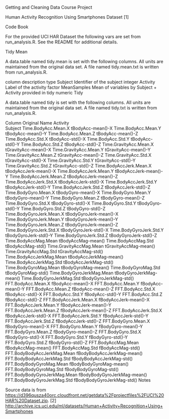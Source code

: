 Getting and Cleaning Data
Course Project

Human Activity Recognition Using Smartphones Dataset [1]

Code Book

For the provided UCI HAR Dataset the following vars are set from run_analysis.R. See the README for additional details.

Tidy Mean

A data.table named tidy.mean is set with the following columns. All units are maintained from the original data set. A file named tidy.mean.txt is written from run_analysis.R.

column	description	type
Subject	Identifier of the subject	integer
Activity	Label of the activity	factor
MeanSamples	Mean of variables by Subject + Activity provided in tidy	numeric
Tidy

A data.table named tidy is set with the following columns. All units are maintained from the original data set. A file named tidy.txt is written from run_analysis.R.

Column	Original Name
Activity	
Subject	
Time.BodyAcc.Mean.X	tBodyAcc-mean()-X
Time.BodyAcc.Mean.Y	tBodyAcc-mean()-Y
Time.BodyAcc.Mean.Z	tBodyAcc-mean()-Z
Time.BodyAcc.Std.X	tBodyAcc-std()-X
Time.BodyAcc.Std.Y	tBodyAcc-std()-Y
Time.BodyAcc.Std.Z	tBodyAcc-std()-Z
Time.GravityAcc.Mean.X	tGravityAcc-mean()-X
Time.GravityAcc.Mean.Y	tGravityAcc-mean()-Y
Time.GravityAcc.Mean.Z	tGravityAcc-mean()-Z
Time.GravityAcc.Std.X	tGravityAcc-std()-X
Time.GravityAcc.Std.Y	tGravityAcc-std()-Y
Time.GravityAcc.Std.Z	tGravityAcc-std()-Z
Time.BodyAccJerk.Mean.X	tBodyAccJerk-mean()-X
Time.BodyAccJerk.Mean.Y	tBodyAccJerk-mean()-Y
Time.BodyAccJerk.Mean.Z	tBodyAccJerk-mean()-Z
Time.BodyAccJerk.Std.X	tBodyAccJerk-std()-X
Time.BodyAccJerk.Std.Y	tBodyAccJerk-std()-Y
Time.BodyAccJerk.Std.Z	tBodyAccJerk-std()-Z
Time.BodyGyro.Mean.X	tBodyGyro-mean()-X
Time.BodyGyro.Mean.Y	tBodyGyro-mean()-Y
Time.BodyGyro.Mean.Z	tBodyGyro-mean()-Z
Time.BodyGyro.Std.X	tBodyGyro-std()-X
Time.BodyGyro.Std.Y	tBodyGyro-std()-Y
Time.BodyGyro.Std.Z	tBodyGyro-std()-Z
Time.BodyGyroJerk.Mean.X	tBodyGyroJerk-mean()-X
Time.BodyGyroJerk.Mean.Y	tBodyGyroJerk-mean()-Y
Time.BodyGyroJerk.Mean.Z	tBodyGyroJerk-mean()-Z
Time.BodyGyroJerk.Std.X	tBodyGyroJerk-std()-X
Time.BodyGyroJerk.Std.Y	tBodyGyroJerk-std()-Y
Time.BodyGyroJerk.Std.Z	tBodyGyroJerk-std()-Z
Time.BodyAccMag.Mean	tBodyAccMag-mean()
Time.BodyAccMag.Std	tBodyAccMag-std()
Time.GravityAccMag.Mean	tGravityAccMag-mean()
Time.GravityAccMag.Std	tGravityAccMag-std()
Time.BodyAccJerkMag.Mean	tBodyAccJerkMag-mean()
Time.BodyAccJerkMag.Std	tBodyAccJerkMag-std()
Time.BodyGyroMag.Mean	tBodyGyroMag-mean()
Time.BodyGyroMag.Std	tBodyGyroMag-std()
Time.BodyGyroJerkMag.Mean	tBodyGyroJerkMag-mean()
Time.BodyGyroJerkMag.Std	tBodyGyroJerkMag-std()
FFT.BodyAcc.Mean.X	fBodyAcc-mean()-X
FFT.BodyAcc.Mean.Y	fBodyAcc-mean()-Y
FFT.BodyAcc.Mean.Z	fBodyAcc-mean()-Z
FFT.BodyAcc.Std.X	fBodyAcc-std()-X
FFT.BodyAcc.Std.Y	fBodyAcc-std()-Y
FFT.BodyAcc.Std.Z	fBodyAcc-std()-Z
FFT.BodyAccJerk.Mean.X	fBodyAccJerk-mean()-X
FFT.BodyAccJerk.Mean.Y	fBodyAccJerk-mean()-Y
FFT.BodyAccJerk.Mean.Z	fBodyAccJerk-mean()-Z
FFT.BodyAccJerk.Std.X	fBodyAccJerk-std()-X
FFT.BodyAccJerk.Std.Y	fBodyAccJerk-std()-Y
FFT.BodyAccJerk.Std.Z	fBodyAccJerk-std()-Z
FFT.BodyGyro.Mean.X	fBodyGyro-mean()-X
FFT.BodyGyro.Mean.Y	fBodyGyro-mean()-Y
FFT.BodyGyro.Mean.Z	fBodyGyro-mean()-Z
FFT.BodyGyro.Std.X	fBodyGyro-std()-X
FFT.BodyGyro.Std.Y	fBodyGyro-std()-Y
FFT.BodyGyro.Std.Z	fBodyGyro-std()-Z
FFT.BodyAccMag.Mean	fBodyAccMag-mean()
FFT.BodyAccMag.Std	fBodyAccMag-std()
FFT.BodyBodyAccJerkMag.Mean	fBodyBodyAccJerkMag-mean()
FFT.BodyBodyAccJerkMag.Std	fBodyBodyAccJerkMag-std()
FFT.BodyBodyGyroMag.Mean	fBodyBodyGyroMag-mean()
FFT.BodyBodyGyroMag.Std	fBodyBodyGyroMag-std()
FFT.BodyBodyGyroJerkMag.Mean	fBodyBodyGyroJerkMag-mean()
FFT.BodyBodyGyroJerkMag.Std	fBodyBodyGyroJerkMag-std()
Notes

Source data is from https://d396qusza40orc.cloudfront.net/getdata%2Fprojectfiles%2FUCI%20HAR%20Dataset.zip.
[2] http://archive.ics.uci.edu/ml/datasets/Human+Activity+Recognition+Using+Smartphones
